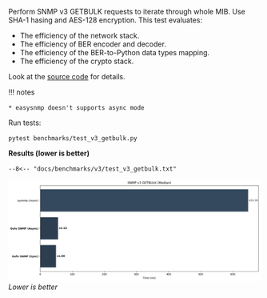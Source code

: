Perform SNMP v3 GETBULK requests to iterate through whole MIB.
Use SHA-1 hasing and AES-128 encryption. This test evaluates:

* The efficiency of the network stack.
* The efficiency of BER encoder and decoder.
* The efficiency of the BER-to-Python data types mapping.
* The efficiency of the crypto stack.

Look at the [source code][source] for details.

!!! notes

    * easysnmp doesn't supports async mode

Run tests:

```
pytest benchmarks/test_v3_getbulk.py
```

**Results (lower is better)**

```
--8<-- "docs/benchmarks/v3/test_v3_getbulk.txt"
```

![Median chart](getbulk.png)
*Lower is better*

[source]: https://github.com/gufolabs/gufo_snmp/blob/master/benchmarks/test_v3_getbulk.py
